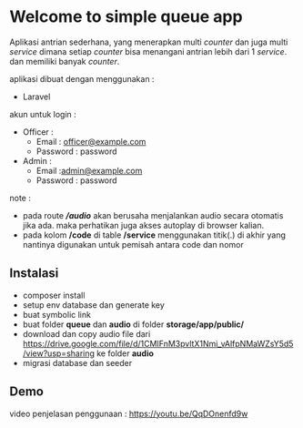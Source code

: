# Welcome to simple queue app

Aplikasi antrian sederhana, yang menerapkan multi _counter_ dan juga multi _service_
dimana setiap _counter_ bisa menangani antrian lebih dari 1 _service_. dan memiliki banyak _counter_.

aplikasi dibuat dengan menggunakan :

-   Laravel

akun untuk login :

-   Officer :
    -   Email : officer@example.com
    -   Password : password
-   Admin :
    -   Email :admin@example.com
    -   Password : password

note :

-   pada route **_/audio_** akan berusaha menjalankan audio secara otomatis jika ada. maka perhatikan juga akses autoplay di browser kalian.
-   pada kolom **/code** di table **/service** menggunakan titik(.) di akhir yang nantinya digunakan untuk pemisah antara code dan nomor

## Instalasi

-   composer install
-   setup env database dan generate key
-   buat symbolic link
-   buat folder **queue** dan **audio** di folder **storage/app/public/**
-   download dan copy audio file dari https://drive.google.com/file/d/1CMIFnM3pvltX1Nmi_vAlfpNMaWZsY5d5/view?usp=sharing ke folder **audio**
-   migrasi database dan seeder

## Demo

video penjelasan penggunaan : https://youtu.be/QqDOnenfd9w
